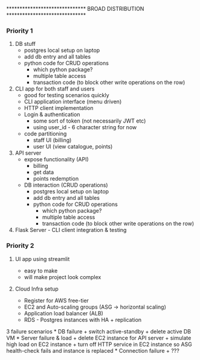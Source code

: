 ****************************** BROAD DISTRIBUTION ******************************
### Priority 1
1. DB stuff
    * postgres local setup on laptop
    * add db entry and all tables
    * python code for CRUD operations
        + which python package?
        + multiple table access
        + transaction code (to block other write operations on the row)
2. CLI app for both staff and users
    * good for testing scenarios quickly
    * CLI application interface (menu driven)                   
    * HTTP client implementation
    * Login & authentication
        + some sort of token (not necessarily JWT etc)
        + using user_id - 6 character string for now
    * code partitioning
        + staff UI (billing)
        + user UI (view catalogue, points)
3. API server
    * expose functionality (API)
        + billing
        + get data
        + points redemption
    * DB interaction (CRUD operations)
        + postgres local setup on laptop
        + add db entry and all tables
        + python code for CRUD operations
            - which python package?
            - multiple table access
            - transaction code (to block other write operations on the row)
4. Flask Server - CLI client integration & testing

### Priority 2
1. UI app using streamlit
    * easy to make
    * will make project look complex

2. Cloud Infra setup
    * Register for AWS free-tier
    * EC2 and Auto-scaling groups (ASG -> horizontal scaling)
    * Application load balancer (ALB)
    * RDS - Postgres instances with HA + replication

3 failure scenarios
    * DB failure
        + switch active-standby
        + delete active DB VM
    * Server failure & load
        + delete EC2 instance for API server
        + simulate high load on EC2 instance
        + turn off HTTP service in EC2 instance so ASG health-check fails and instance is replaced
    * Connection failure
        + ???